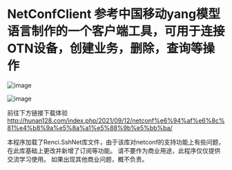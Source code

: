 # NetConfClient 参考中国移动yang模型语言制作的一个客户端工具，可用于连接OTN设备，创建业务，删除，查询等操作

![image](https://user-images.githubusercontent.com/59459264/134663857-d1178673-a923-4d78-9786-5728aa74d0fd.png)

![image](https://user-images.githubusercontent.com/59459264/134661566-7cd65308-5eb3-43e6-b9d5-3d304ea8af39.png)

前往下方链接下载体验
http://hunan128.com/index.php/2021/09/12/netconf%e6%94%af%e6%8c%81%e4%b8%9a%e5%8a%a1%e5%88%9b%e5%bb%ba/

本程序加载了Renci.SshNet库文件，由于该库对netconf的支持功能上有些问题，在此库基础上更改并新增了订阅等功能。
请不要作为商业用途，此程序仅仅提供交流学习使用。
如果出现其他商业问题，概不负责。
